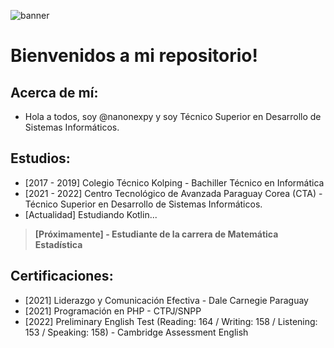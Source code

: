 
![banner](https://user-images.githubusercontent.com/105869103/209686103-4c0664fd-b019-4f2c-a8c4-747cac3b889d.jpg)

# Bienvenidos a mi repositorio!

## Acerca de mí:
- Hola a todos, soy @nanonexpy y soy Técnico Superior en Desarrollo de Sistemas Informáticos.

## Estudios:
- [2017 - 2019] Colegio Técnico Kolping - Bachiller Técnico en Informática
- [2021 - 2022] Centro Tecnológico de Avanzada Paraguay Corea (CTA) - Técnico Superior en Desarrollo de Sistemas Informáticos.
- [Actualidad] Estudiando Kotlin...

> **[Próximamente] - Estudiante de la carrera de Matemática Estadística** 

## Certificaciones: 
- [2021] Liderazgo y Comunicación Efectiva - Dale Carnegie Paraguay
- [2021] Programación en PHP - CTPJ/SNPP
- [2022] Preliminary English Test (Reading: 164 / Writing: 158 / Listening: 153 / Speaking: 158) - Cambridge Assessment English


<!---
nanonexpy/nanonexpy is a ✨ special ✨ repository because its `README.md` (this file) appears on your GitHub profile.
You can click the Preview link to take a look at your changes.
--->
